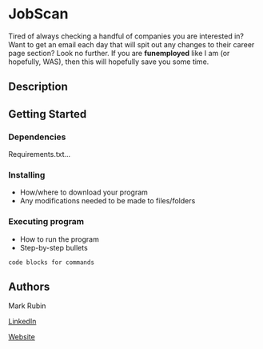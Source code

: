 # JobScan

Tired of always checking a handful of companies you are interested in? Want to get an email each day that will spit out any changes to their career page section? Look no further. If you are **funemployed** like I am (or hopefully, WAS), then this will hopefully save you some time.

## Description



## Getting Started

### Dependencies

Requirements.txt...

### Installing

* How/where to download your program
* Any modifications needed to be made to files/folders

### Executing program

* How to run the program
* Step-by-step bullets
```
code blocks for commands
```

## Authors

Mark Rubin

[LinkedIn](https://www.linkedin.com/in/markprubin)

[Website](https://www.markrubin.dev/)

